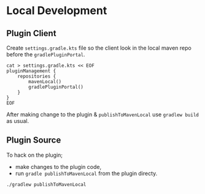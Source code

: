# Local Development

## Plugin Client

Create `settings.gradle.kts` file so the client look in the local maven repo before the `gradlePluginPortal`.

```
cat > settings.gradle.kts << EOF
pluginManagement {
    repositories {
        mavenLocal()
        gradlePluginPortal()
    }
}
EOF
```

After making change to the plugin & `publishToMavenLocal` use `gradlew build` as usual.

## Plugin Source

To hack on the plugin;
- make changes to the plugin code,
- run `gradle publishToMavenLocal` from the plugin directy.

```
./gradlew publishToMavenLocal
```
